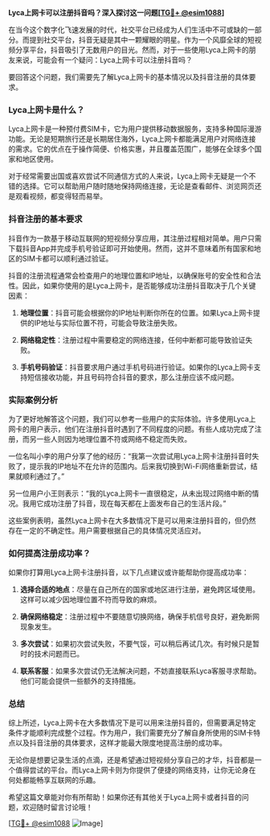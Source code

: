 **Lyca上网卡可以注册抖音吗？深入探讨这一问题[[TG💪+ @esim1088](https://t.me/s/esim1088)]**

在当今这个数字化飞速发展的时代，社交平台已经成为人们生活中不可或缺的一部分。而提到社交平台，抖音无疑是其中一颗耀眼的明星。作为一个风靡全球的短视频分享平台，抖音吸引了无数用户的目光。然而，对于一些使用Lyca上网卡的朋友来说，可能会有一个疑问：Lyca上网卡可以注册抖音吗？

要回答这个问题，我们需要先了解Lyca上网卡的基本情况以及抖音注册的具体要求。

### Lyca上网卡是什么？

Lyca上网卡是一种预付费SIM卡，它为用户提供移动数据服务，支持多种国际漫游功能。无论是短期旅行还是长期居住海外，Lyca上网卡都能满足用户对网络连接的需求。它的优点在于操作简便、价格实惠，并且覆盖范围广，能够在全球多个国家和地区使用。

对于经常需要出国或喜欢尝试不同通信方式的人来说，Lyca上网卡无疑是一个不错的选择。它可以帮助用户随时随地保持网络连接，无论是查看邮件、浏览网页还是观看视频，都变得轻而易举。

### 抖音注册的基本要求

抖音作为一款基于移动互联网的短视频分享应用，其注册过程相对简单。用户只需下载抖音App并完成手机号验证即可开始使用。然而，这并不意味着所有国家和地区的SIM卡都可以顺利通过验证。

抖音的注册流程通常会检查用户的地理位置和IP地址，以确保账号的安全性和合法性。因此，如果你使用的是Lyca上网卡，是否能够成功注册抖音取决于几个关键因素：

1. **地理位置**：抖音可能会根据你的IP地址判断你所在的位置。如果Lyca上网卡提供的IP地址与实际位置不符，可能会导致注册失败。
   
2. **网络稳定性**：注册过程中需要稳定的网络连接，任何中断都可能导致验证失败。

3. **手机号码验证**：抖音要求用户通过手机号码进行验证。如果你的Lyca上网卡支持短信接收功能，并且号码符合抖音的要求，那么注册应该不成问题。

### 实际案例分析

为了更好地解答这个问题，我们可以参考一些用户的实际体验。许多使用Lyca上网卡的用户表示，他们在注册抖音时遇到了不同程度的问题。有些人成功完成了注册，而另一些人则因为地理位置不符或网络不稳定而失败。

一位名叫小李的用户分享了他的经历：“我第一次尝试用Lyca上网卡注册抖音时失败了，提示我的IP地址不在允许的范围内。后来我切换到Wi-Fi网络重新尝试，结果就顺利通过了。”

另一位用户小王则表示：“我的Lyca上网卡一直很稳定，从未出现过网络中断的情况。我用它成功注册了抖音，现在每天都在上面发布自己的生活片段。”

这些案例表明，虽然Lyca上网卡在大多数情况下是可以用来注册抖音的，但仍然存在一定的不确定性。用户需要根据自己的具体情况灵活应对。

### 如何提高注册成功率？

如果你打算用Lyca上网卡注册抖音，以下几点建议或许能帮助你提高成功率：

1. **选择合适的地点**：尽量在自己所在的国家或地区进行注册，避免跨区域使用。这样可以减少因地理位置不符而导致的麻烦。

2. **确保网络稳定**：注册过程中不要随意切换网络，确保手机信号良好，避免断网现象发生。

3. **多次尝试**：如果初次尝试失败，不要气馁，可以稍后再试几次。有时候只是暂时的技术问题而已。

4. **联系客服**：如果多次尝试仍无法解决问题，不妨直接联系Lyca客服寻求帮助。他们可能会提供一些额外的支持措施。

### 总结

综上所述，Lyca上网卡在大多数情况下是可以用来注册抖音的，但需要满足特定条件才能顺利完成整个过程。作为用户，我们需要充分了解自身所使用的SIM卡特点以及抖音注册的具体要求，这样才能最大限度地提高注册的成功率。

无论你是想要记录生活的点滴，还是希望通过短视频分享自己的才华，抖音都是一个值得尝试的平台。而Lyca上网卡则为你提供了便捷的网络支持，让你无论身在何处都能畅享互联网的乐趣。

希望这篇文章能对你有所帮助！如果你还有其他关于Lyca上网卡或者抖音的问题，欢迎随时留言讨论哦！

[[TG💪+ @esim1088](https://t.me/s/esim1088) ![Image](https://i.postimg.cc/4NQfJmqS/Snipaste-2025-05-13-00-14-12.png)]